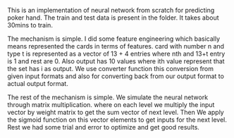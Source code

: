 This is an implementation of neural network from scratch for predicting poker hand. The train and test data is present in the folder. It takes about 30mins to train.


The mechanism is simple. I did some feature engineering which basically means represented the cards in terms of features. card with number n and type t is represented as a vector of 13 + 4 entries where nth and 13+t entry is 1 and rest are 0. Also output has 10 values where ith value represent that the set has i as output. We use converter function this conversion from given input formats and also for converting back from our output format to actual output format.

The rest of the mechanism is simple. We simulate the neural network through matrix multiplication. where on each level we multiply the input vector by weight matrix to get the sum vector of next level. Then We apply the sigmoid function on this vector elements to get inputs for the next level. Rest we had some trial and error to optimize and get good results.